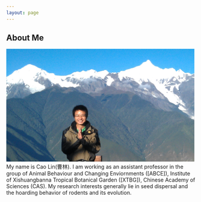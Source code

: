 ```yaml
---
layout: page
---
```


<h2> About Me </h2>

<img src="/images/cl3.jpg" class="floatpic" width="500" height="300">
My name is Cao Lin(曹林).  I am working as an assistant professor in the group of Animal Behaviour and Changing Enviornments ([ABCE]), Institute of Xishuangbanna Tropical Botanical Garden  ([XTBG]), Chinese Academy of Sciences (CAS). My research interests generally lie in seed dispersal and the hoarding behavior of rodents and its evolution.


[XTBG]: http://www.xtbg.ac.cn/
[ABCE]:http://abce.xtbg.cas.cn/introduce_18978/201403/t20140312_163756.html

